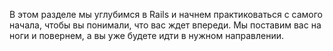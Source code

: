 В этом разделе мы углубимся в Rails и начнем практиковаться с самого начала, чтобы вы понимали, что вас ждет впереди. Мы поставим вас на ноги и повернем, а вы уже будете идти в нужном направлении.
